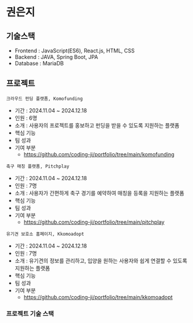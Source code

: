 # 권은지

## 기술스택
* Frontend  :  JavaScript(ES6), React.js, HTML, CSS 
* Backend   :  JAVA, Spring Boot, JPA 
* Database  :  MariaDB

## 프로젝트
```
크라우드 펀딩 플랫폼, Komofunding
``` 
* 기간 : 2024.11.04 ~ 2024.12.18
* 인원 : 6명
* 소개 : 사용자의 프로젝트를 홍보하고 펀딩을 받을 수 있도록 지원하는 플랫폼
* 핵심 기능
* 팀 성과
* 기여 부분
  - https://github.com/coding-ji/portfolio/tree/main/komofunding

```
축구 매칭 플랫폼, Pitchplay
```
* 기간 : 2024.11.04 ~ 2024.12.18
* 인원 : 7명 
* 소개 : 사용자가 간편하게 축구 경기를 예약하여 매칭을 등록을 지원하는 플랫폼
* 핵심 기능
* 팀 성과
* 기여 부분
  - https://github.com/coding-ji/portfolio/tree/main/pitchplay

```
유기견 보호소 홈페이지, Kkomoadopt 
```
* 기간 : 2024.11.04 ~ 2024.12.18
* 인원 : 7명 
* 소개 : 유기견의 정보를 관리하고, 입양을 원하는 사용자와 쉽게 연결할 수 있도록 지원하는 플랫폼
* 핵심 기능
* 팀 성과
* 기여 부분
  - https://github.com/coding-ji/portfolio/tree/main/kkomoadopt

### 프로젝트 기술 스택
